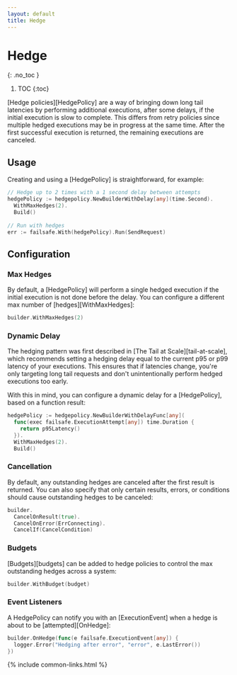 ```yaml
---
layout: default
title: Hedge
---
```


# Hedge
{: .no_toc }

1. TOC
{:toc}

[Hedge policies][HedgePolicy] are a way of bringing down long tail latencies by performing additional executions, after some delays, if the initial execution is slow to complete. This differs from retry policies since multiple hedged executions may be in progress at the same time. After the first successful execution is returned, the remaining executions are canceled.

## Usage

Creating and using a [HedgePolicy] is straightforward, for example:

```go
// Hedge up to 2 times with a 1 second delay between attempts
hedgePolicy := hedgepolicy.NewBuilderWithDelay[any](time.Second).
  WithMaxHedges(2).
  Build()
  
// Run with hedges
err := failsafe.With(hedgePolicy).Run(SendRequest)
```

## Configuration

### Max Hedges

By default, a [HedgePolicy] will perform a single hedged execution if the initial execution is not done before the delay. You can configure a different max number of [hedges][WithMaxHedges]:

```go
builder.WithMaxHedges(2)
```

### Dynamic Delay

The hedging pattern was first described in [The Tail at Scale][tail-at-scale], which recommends setting a hedging delay equal to the current p95 or p99 latency of your executions. This ensures that if latencies change, you're only targeting long tail requests and don't unintentionally perform hedged executions too early. 

With this in mind, you can configure a dynamic delay for a [HedgePolicy], based on a function result:

```go
hedgePolicy := hedgepolicy.NewBuilderWithDelayFunc[any](
  func(exec failsafe.ExecutionAttempt[any]) time.Duration {
    return p95Latency()  
  }).
  WithMaxHedges(2).
  Build()
```

### Cancellation

By default, any outstanding hedges are canceled after the first result is returned. You can also specify that only certain results, errors, or conditions should cause outstanding hedges to be canceled:

```go
builder.
  CancelOnResult(true).
  CancelOnError(ErrConnecting).
  CancelIf(CancelCondition)
```

### Budgets

[Budgets][budgets] can be added to hedge policies to control the max outstanding hedges across a system:

```go
builder.WithBudget(budget)
```

### Event Listeners

A HedgePolicy can notify you with an [ExecutionEvent] when a hedge is about to be [attempted][OnHedge]:

```go
builder.OnHedge(func(e failsafe.ExecutionEvent[any]) {
  logger.Error("Hedging after error", "error", e.LastError())
})
```


{% include common-links.html %}